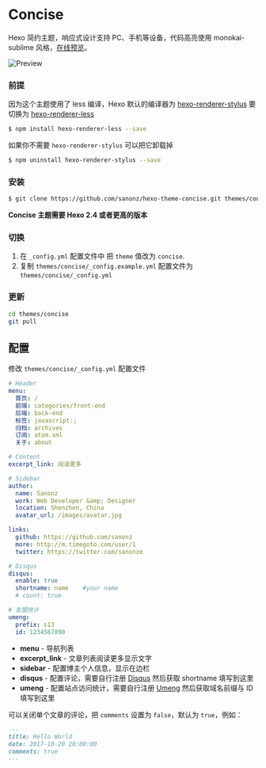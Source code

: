 # Concise

Hexo 简约主题，响应式设计支持 PC、手机等设备，代码高亮使用 monokai-sublime 风格，[在线预览](https://sanonz.github.io/)。

![Preview](preview.png)


### 前提

因为这个主题使用了 less 编译，Hexo 默认的编译器为 [hexo-renderer-stylus](https://github.com/hexojs/hexo-renderer-stylus) 要切换为 [hexo-renderer-less](https://github.com/hexojs/hexo-renderer-less)
```bash
$ npm install hexo-renderer-less --save
```

如果你不需要 `hexo-renderer-stylus` 可以把它卸载掉
```bash
$ npm uninstall hexo-renderer-stylus --save
```

### 安装

``` bash
$ git clone https://github.com/sanonz/hexo-theme-concise.git themes/concise
```

**Concise 主题需要 Hexo 2.4 或者更高的版本**

### 切换

1. 在 `_config.yml` 配置文件中 把 `theme` 值改为 `concise`.
2. 复制 `themes/concise/_config.example.yml` 配置文件为 `themes/concise/_config.yml`

### 更新

``` bash
cd themes/concise
git pull
```

## 配置

修改 `themes/concise/_config.yml` 配置文件

``` yml
# Header
menu:
  首页: /
  前端: categories/front-end
  后端: back-end
  标签: javascript:;
  归档: archives
  订阅: atom.xml
  关于: about

# Content
excerpt_link: 阅读更多

# Sidebar
author:
  name: Sanonz
  work: Web Developer &amp; Designer
  location: Shenzhen, China
  avatar_url: /images/avatar.jpg

links:
  github: https://github.com/sanonz
  more: http://m.timegoto.com/user/1
  twitter: https://twitter.com/sanonze

# Disqus 
disqus:
  enable: true
  shortname: name    #your name
  # count: true

# 友盟统计
umeng:
  prefix: s13
  id: 1234567890
```

- **menu** - 导航列表
- **excerpt_link** - 文章列表阅读更多显示文字
- **sidebar** - 配置博主个人信息，显示在边栏
- **disqus** - 配置评论，需要自行注册 [Disqus](https://disqus.com/) 然后获取 shortname 填写到这里
- **umeng** - 配置站点访问统计，需要自行注册 [Umeng](http://web.umeng.com/main.php?c=user&a=index) 然后获取域名前缀与 ID 填写到这里

可以关闭单个文章的评论，把 `comments` 设置为 `false`，默认为 `true`，例如：
```md
---
title: Hello World
date: 2017-10-20 20:00:00
comments: true
---
```
